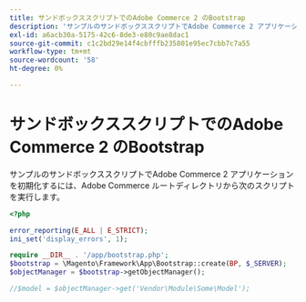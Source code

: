 ```yaml
---
title: サンドボックススクリプトでのAdobe Commerce 2 のBootstrap
description: 'サンプルのサンドボックススクリプトでAdobe Commerce 2 アプリケーションを初期化するには、Adobe Commerce ルートディレクトリから次のスクリプトを実行します：'
exl-id: a6acb30a-5175-42c6-8de3-e80c9ae8dac1
source-git-commit: c1c2bd29e14f4cbfffb235801e95ec7cbb7c7a55
workflow-type: tm+mt
source-wordcount: '58'
ht-degree: 0%

---
```


# サンドボックススクリプトでのAdobe Commerce 2 のBootstrap

サンプルのサンドボックススクリプトでAdobe Commerce 2 アプリケーションを初期化するには、Adobe Commerce ルートディレクトリから次のスクリプトを実行します。

```php
<?php

error_reporting(E_ALL | E_STRICT);
ini_set('display_errors', 1);

require __DIR__ . '/app/bootstrap.php';
$bootstrap = \Magento\Framework\App\Bootstrap::create(BP, $_SERVER);
$objectManager = $bootstrap->getObjectManager();

//$model = $objectManager->get('Vendor\Module\Some\Model');
```
